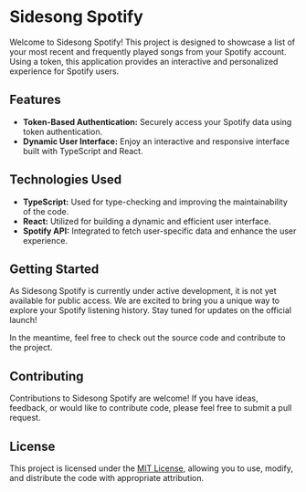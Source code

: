 # Sidesong Spotify

Welcome to Sidesong Spotify! This project is designed to showcase a list of your most recent and frequently played songs from your Spotify account. Using a token, this application provides an interactive and personalized experience for Spotify users.

## Features

- **Token-Based Authentication:** Securely access your Spotify data using token authentication.
- **Dynamic User Interface:** Enjoy an interactive and responsive interface built with TypeScript and React.

## Technologies Used

- **TypeScript:** Used for type-checking and improving the maintainability of the code.
- **React:** Utilized for building a dynamic and efficient user interface.
- **Spotify API:** Integrated to fetch user-specific data and enhance the user experience.

## Getting Started

As Sidesong Spotify is currently under active development, it is not yet available for public access. We are excited to bring you a unique way to explore your Spotify listening history. Stay tuned for updates on the official launch!

In the meantime, feel free to check out the source code and contribute to the project.

## Contributing

Contributions to Sidesong Spotify are welcome! If you have ideas, feedback, or would like to contribute code, please feel free to submit a pull request.

## License

This project is licensed under the [MIT License](LICENSE), allowing you to use, modify, and distribute the code with appropriate attribution.
